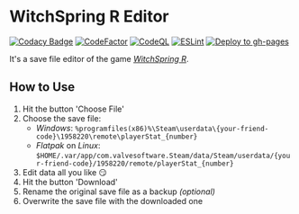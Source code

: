 # WitchSpring R Editor

[![Codacy Badge](https://api.codacy.com/project/badge/Grade/0beae5fbd1164835ba8961af2ce4b2f9)](https://app.codacy.com/gh/Attacktive/witchspring-r-editor?utm_source=github.com&utm_medium=referral&utm_content=Attacktive/witchspring-r-editor&utm_campaign=Badge_Grade)
[![CodeFactor](https://www.codefactor.io/repository/github/attacktive/witchspring-r-editor/badge)](https://www.codefactor.io/repository/github/attacktive/witchspring-r-editor)
[![CodeQL](https://github.com/Attacktive/witchspring-r-editor/actions/workflows/codeql-analysis.yaml/badge.svg)](https://github.com/Attacktive/witchspring-r-editor/actions/workflows/codeql-analysis.yaml)
[![ESLint](https://github.com/Attacktive/witchspring-r-editor/actions/workflows/eslint.yaml/badge.svg)](https://github.com/Attacktive/witchspring-r-editor/actions/workflows/eslint.yaml)
[![Deploy to gh-pages](https://github.com/Attacktive/witchspring-r-editor/actions/workflows/deploy.yaml/badge.svg)](https://github.com/Attacktive/witchspring-r-editor/actions/workflows/deploy.yaml)

It's a save file editor of the game [*WitchSpring R*](https://store.steampowered.com/app/1958220/WitchSpring_R/).

## How to Use

1. Hit the button 'Choose File'
2. Choose the save file:
   - *Windows*: `%programfiles(x86)%\Steam\userdata\{your-friend-code}\1958220\remote\playerStat_{number}`
   - *Flatpak* on *Linux*: `$HOME/.var/app/com.valvesoftware.Steam/data/Steam/userdata/{your-friend-code}/1958220/remote/playerStat_{number}`
4. Edit data all you like 😏
5. Hit the button 'Download'
6. Rename the original save file as a backup *(optional)*
7. Overwrite the save file with the downloaded one
